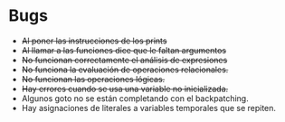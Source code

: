 # Bugs

- ~~Al poner las instrucciones de los prints~~
- ~~Al llamar a las funciones dice que le faltan argumentos~~
- ~~No funcionan correctamente el análisis de expresiones~~
- ~~No funciona la evaluación de operaciones relacionales.~~
- ~~No funcionan las operaciones lógicas.~~
- ~~Hay errores cuando se usa una variable no inicializada.~~
- Algunos goto no se están completando con el backpatching.
- Hay asignaciones de literales a variables temporales que se repiten.